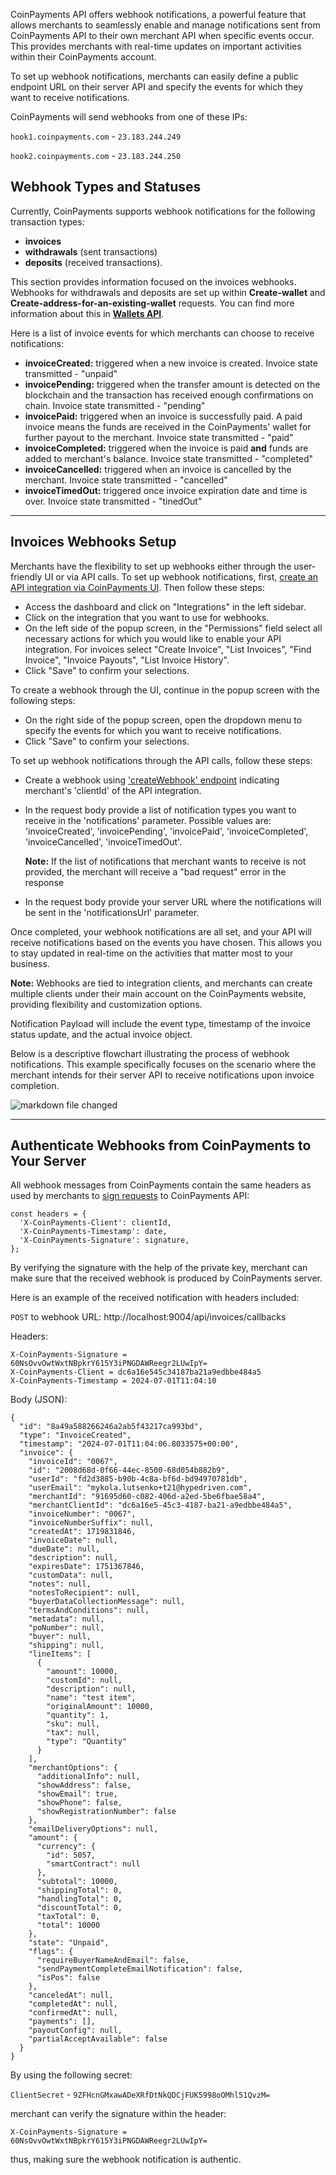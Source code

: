 CoinPayments API offers webhook notifications, a powerful feature that allows merchants to seamlessly enable and manage 
notifications sent from CoinPayments API to their own merchant API when specific events occur. This provides merchants
with real-time updates on important activities within their CoinPayments account.

To set up webhook notifications, merchants can easily define a public endpoint URL on their server API and specify the 
events for which they want to receive notifications. 

CoinPayments will send webhooks from one of these IPs:

`hook1.coinpayments.com` - `23.183.244.249`

`hook2.coinpayments.com` - `23.183.244.250`

## Webhook Types and Statuses

Currently, CoinPayments supports webhook notifications for the following transaction types:
- **invoices**
- **withdrawals** (sent transactions)
- **deposits** (received transactions).

This section provides information focused on the invoices webhooks. Webhooks for withdrawals and deposits are set up within 
**Create-wallet** and **Create-address-for-an-existing-wallet** requests. You can find more information about this in
**[Wallets API](/#tag/Wallets-API)**.

Here is a list of invoice events for which merchants can choose to receive notifications:

- **invoiceCreated:** triggered when a new invoice is created. Invoice state transmitted - "unpaid"
- **invoicePending:** triggered when the transfer amount is detected on the blockchain and the transaction has received
    enough confirmations on chain. Invoice state transmitted - "pending"
- **invoicePaid:** triggered when an invoice is successfully paid. A paid invoice means the funds are received in the 
    CoinPayments' wallet for further payout to the merchant. Invoice state transmitted - "paid"
- **invoiceCompleted:** triggered when the invoice is paid **and** funds are added to merchant's balance. Invoice state transmitted - "completed"
- **invoiceCancelled:** triggered when an invoice is cancelled by the merchant. Invoice state transmitted - "cancelled"
- **invoiceTimedOut:** triggered once invoice expiration date and time is over. Invoice state transmitted - "tinedOut"

---

## Invoices Webhooks Setup

Merchants have the flexibility to set up webhooks either through the user-friendly UI or via API calls. To set up 
webhook notifications, first, [create an API integration via CoinPayments UI](/#section/Create-credentials). Then
follow these steps:
- Access the dashboard and click on "Integrations" in the left sidebar.
- Click on the integration that you want to use for webhooks.
- On the left side of the popup screen, in the "Permissions" field select all necessary actions for which you would like to enable your API integration. 
For invoices select "Create Invoice", "List Invoices", "Find Invoice", "Invoice Payouts", "List Invoice History".
- Click "Save" to confirm your selections.

To create a webhook through the UI, continue in the popup screen with the following steps:
- On the right side of the popup screen, open the dropdown menu to specify the events for which you want to receive notifications.
- Click "Save" to confirm your selections.

To set up webhook notifications through the API calls, follow these steps:
- Create a webhook using ['createWebhook' endpoint](/#operation/createWebhook) indicating merchant's 'clientId' of the API integration. 
- In the request body provide a list of notification types you want to receive in the 'notifications' parameter. Possible values are:
'invoiceCreated', 'invoicePending', 'invoicePaid', 'invoiceCompleted', 'invoiceCancelled', 'invoiceTimedOut'.
  
  **Note:** If the list of notifications that merchant wants to receive is not provided, the merchant will receive a 
  "bad request" error in the response

- In the request body provide your server URL where the notifications will be sent in the 'notificationsUrl' parameter.

Once completed, your webhook notifications are all set, and your API will receive notifications based on the events you 
have chosen. This allows you to stay updated in real-time on the activities that matter most to your business. 

**Note:** Webhooks are tied to integration clients, and merchants can create multiple clients under
their main account on the CoinPayments website, providing flexibility and customization options.

Notification Payload will include the event type, timestamp of the invoice status update, and the actual invoice object.

Below is a descriptive flowchart illustrating the process of webhook notifications. This example specifically focuses on
the scenario where the merchant intends for their server API to receive notifications upon invoice completion.

![markdown file changed](./webhook-flowchart.png)

---

## Authenticate Webhooks from CoinPayments to Your Server

All webhook messages from CoinPayments contain the same headers as used by merchants to [sign requests](#section/Generate-API-Signature)
to CoinPayments API:

```
const headers = {
  'X-CoinPayments-Client': clientId,
  'X-CoinPayments-Timestamp': date,
  'X-CoinPayments-Signature': signature,
};
```

By verifying the signature with the help of the private key, merchant can make sure that the received webhook is
produced by CoinPayments server.

Here is an example of the received notification with headers included:

`POST` to webhook URL: http://localhost:9004/api/invoices/callbacks

Headers:

```
X-CoinPayments-Signature = 60NsOvvOwtWxtNBpkrY615Y3iPNGDAWReegr2LUwIpY=
X-CoinPayments-Client = dc6a16e545c34187ba21a9edbbe484a5
X-CoinPayments-Timestamp = 2024-07-01T11:04:10
```

Body (JSON):

```
{
  "id": "8a49a588266246a2ab5f43217ca993bd",
  "type": "InvoiceCreated",
  "timestamp": "2024-07-01T11:04:06.8033575+00:00",
  "invoice": {
    "invoiceId": "0067",
    "id": "2008d68d-0f66-44ec-8500-68d054b882b9",
    "userId": "fd2d3885-b90b-4c8a-bf6d-bd94970781db",
    "userEmail": "mykola.lutsenko+t21@hypedriven.com",
    "merchantId": "91695d60-c082-406d-a2ed-5be6fbae58a4",
    "merchantClientId": "dc6a16e5-45c3-4187-ba21-a9edbbe484a5",
    "invoiceNumber": "0067",
    "invoiceNumberSuffix": null,
    "createdAt": 1719831846,
    "invoiceDate": null,
    "dueDate": null,
    "description": null,
    "expiresDate": 1751367846,
    "customData": null,
    "notes": null,
    "notesToRecipient": null,
    "buyerDataCollectionMessage": null,
    "termsAndConditions": null,
    "metadata": null,
    "poNumber": null,
    "buyer": null,
    "shipping": null,
    "lineItems": [
      {
        "amount": 10000,
        "customId": null,
        "description": null,
        "name": "test item",
        "originalAmount": 10000,
        "quantity": 1,
        "sku": null,
        "tax": null,
        "type": "Quantity"
      }
    ],
    "merchantOptions": {
      "additionalInfo": null,
      "showAddress": false,
      "showEmail": true,
      "showPhone": false,
      "showRegistrationNumber": false
    },
    "emailDeliveryOptions": null,
    "amount": {
      "currency": {
        "id": 5057,
        "smartContract": null
      },
      "subtotal": 10000,
      "shippingTotal": 0,
      "handlingTotal": 0,
      "discountTotal": 0,
      "taxTotal": 0,
      "total": 10000
    },
    "state": "Unpaid",
    "flags": {
      "requireBuyerNameAndEmail": false,
      "sendPaymentCompleteEmailNotification": false,
      "isPos": false
    },
    "canceledAt": null,
    "completedAt": null,
    "confirmedAt": null,
    "payments": [],
    "payoutConfig": null,
    "partialAcceptAvailable": false
  }
}

```

By using the following secret:

`ClientSecret` - `9ZFHcnGMxawADeXRfDtNkQDCjFUK5998oOMhl51QvzM=`

merchant can verify the signature within the header:

`X-CoinPayments-Signature = 60NsOvvOwtWxtNBpkrY615Y3iPNGDAWReegr2LUwIpY=`

thus, making sure the webhook notification is authentic.